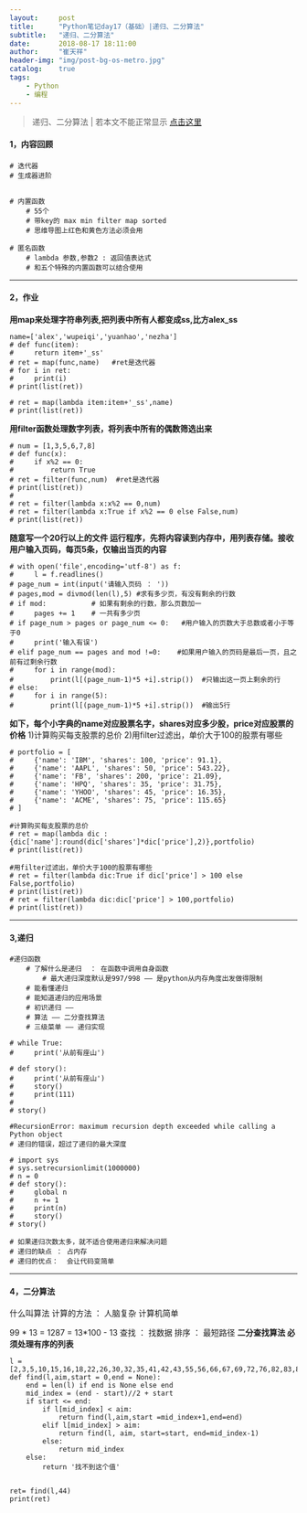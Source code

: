```yaml
---
layout:     post
title:      "Python笔记day17（基础）|递归、二分算法"
subtitle:   "递归、二分算法"
date:       2018-08-17 18:11:00
author:     "崔天祥"
header-img: "img/post-bg-os-metro.jpg"
catalog:    true
tags:
    - Python
    - 编程
---
```


> 递归、二分算法 | 若本文不能正常显示 [点击这里](https://blog.csdn.net/qq_34755081/article/details/81781852)
#### 1，内容回顾

```
# 迭代器
# 生成器进阶


# 内置函数
    # 55个
    # 带key的 max min filter map sorted
    # 思维导图上红色和黄色方法必须会用

# 匿名函数
    # lambda 参数,参数2 : 返回值表达式
    # 和五个特殊的内置函数可以结合使用
```
<!-- more -->

----------


#### 2，作业
**用map来处理字符串列表,把列表中所有人都变成ss,比方alex_ss**

```
name=['alex','wupeiqi','yuanhao','nezha']
# def func(item):
#     return item+'_ss'
# ret = map(func,name)   #ret是迭代器
# for i in ret:
#     print(i)
# print(list(ret))

# ret = map(lambda item:item+'_ss',name)
# print(list(ret))
```
**用filter函数处理数字列表，将列表中所有的偶数筛选出来**

```
# num = [1,3,5,6,7,8]
# def func(x):
#     if x%2 == 0:
#         return True
# ret = filter(func,num)  #ret是迭代器
# print(list(ret))
#
# ret = filter(lambda x:x%2 == 0,num)
# ret = filter(lambda x:True if x%2 == 0 else False,num)
# print(list(ret))
```
**随意写一个20行以上的文件 运行程序，先将内容读到内存中，用列表存储。接收用户输入页码，每页5条，仅输出当页的内容**

```
# with open('file',encoding='utf-8') as f:
#     l = f.readlines()
# page_num = int(input('请输入页码 ： '))
# pages,mod = divmod(len(l),5) #求有多少页，有没有剩余的行数
# if mod:           # 如果有剩余的行数，那么页数加一
#     pages += 1    # 一共有多少页
# if page_num > pages or page_num <= 0:   #用户输入的页数大于总数或者小于等于0
#     print('输入有误')
# elif page_num == pages and mod !=0:    #如果用户输入的页码是最后一页，且之前有过剩余行数
#     for i in range(mod):
#         print(l[(page_num-1)*5 +i].strip())  #只输出这一页上剩余的行
# else:
#     for i in range(5):
#         print(l[(page_num-1)*5 +i].strip())  #输出5行
```
**如下，每个小字典的name对应股票名字，shares对应多少股，price对应股票的价格**
1)计算购买每支股票的总价
2)用filter过滤出，单价大于100的股票有哪些

```
# portfolio = [
#     {'name': 'IBM', 'shares': 100, 'price': 91.1},
#     {'name': 'AAPL', 'shares': 50, 'price': 543.22},
#     {'name': 'FB', 'shares': 200, 'price': 21.09},
#     {'name': 'HPQ', 'shares': 35, 'price': 31.75},
#     {'name': 'YHOO', 'shares': 45, 'price': 16.35},
#     {'name': 'ACME', 'shares': 75, 'price': 115.65}
# ]

#计算购买每支股票的总价
# ret = map(lambda dic : {dic['name']:round(dic['shares']*dic['price'],2)},portfolio)
# print(list(ret))

#用filter过滤出，单价大于100的股票有哪些
# ret = filter(lambda dic:True if dic['price'] > 100 else False,portfolio)
# print(list(ret))
# ret = filter(lambda dic:dic['price'] > 100,portfolio)
# print(list(ret))
```


----------
#### 3,递归

```
#递归函数
    # 了解什么是递归  ： 在函数中调用自身函数
        # 最大递归深度默认是997/998 —— 是python从内存角度出发做得限制
    # 能看懂递归
    # 能知道递归的应用场景
    # 初识递归 ——
    # 算法 —— 二分查找算法
    # 三级菜单 —— 递归实现
```

```
# while True:
#     print('从前有座山')

# def story():
#     print('从前有座山')
#     story()
#     print(111)
#
# story()

#RecursionError: maximum recursion depth exceeded while calling a Python object
# 递归的错误，超过了递归的最大深度

# import sys
# sys.setrecursionlimit(1000000)
# n = 0
# def story():
#     global n
#     n += 1
#     print(n)
#     story()
# story()

# 如果递归次数太多，就不适合使用递归来解决问题
# 递归的缺点 ： 占内存
# 递归的优点：  会让代码变简单

```


----------
#### 4，二分算法
什么叫算法
 计算的方法 ： 人脑复杂 计算机简单

 99 * 13 = 1287 = 13*100 - 13
查找  ： 找数据
 排序  ：
 最短路径
 **二分查找算法 必须处理有序的列表**
 

```
l = [2,3,5,10,15,16,18,22,26,30,32,35,41,42,43,55,56,66,67,69,72,76,82,83,88]
def find(l,aim,start = 0,end = None):
    end = len(l) if end is None else end
    mid_index = (end - start)//2 + start
    if start <= end:
        if l[mid_index] < aim:
            return find(l,aim,start =mid_index+1,end=end)
        elif l[mid_index] > aim:
            return find(l, aim, start=start, end=mid_index-1)
        else:
            return mid_index
    else:
        return '找不到这个值'


ret= find(l,44)
print(ret)
```